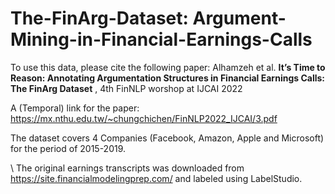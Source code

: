 # The-FinArg-Dataset: Argument-Mining-in-Financial-Earnings-Calls


To use this data, please cite the following paper: 
Alhamzeh et al. **It’s Time to Reason: Annotating Argumentation Structures in Financial Earnings
Calls: The FinArg Dataset** , 4th FinNLP worshop at IJCAI 2022

A (Temporal) link for the paper: https://mx.nthu.edu.tw/~chungchichen/FinNLP2022_IJCAI/3.pdf

The dataset covers 4 Companies (Facebook, Amazon, Apple and Microsoft) for the period of 2015-2019. 

\\ The original earnings transcripts was downloaded from https://site.financialmodelingprep.com/ and labeled using LabelStudio. 
